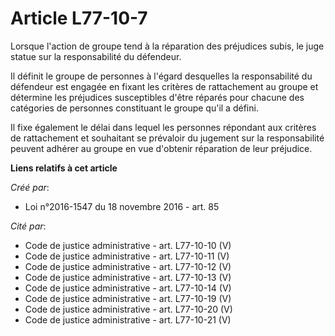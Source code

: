 # Article L77-10-7

Lorsque l'action de groupe tend à la réparation des préjudices subis, le juge statue sur la responsabilité du défendeur.

Il définit le groupe de personnes à l'égard desquelles la responsabilité du défendeur est engagée en fixant les critères de
rattachement au groupe et détermine les préjudices susceptibles d'être réparés pour chacune des catégories de personnes
constituant le groupe qu'il a défini.

Il fixe également le délai dans lequel les personnes répondant aux critères de rattachement et souhaitant se prévaloir du
jugement sur la responsabilité peuvent adhérer au groupe en vue d'obtenir réparation de leur préjudice.

**Liens relatifs à cet article**

_Créé par_:

  - Loi n°2016-1547 du 18 novembre 2016 - art. 85

_Cité par_:

  - Code de justice administrative - art. L77-10-10 (V)
  - Code de justice administrative - art. L77-10-11 (V)
  - Code de justice administrative - art. L77-10-12 (V)
  - Code de justice administrative - art. L77-10-13 (V)
  - Code de justice administrative - art. L77-10-14 (V)
  - Code de justice administrative - art. L77-10-19 (V)
  - Code de justice administrative - art. L77-10-20 (V)
  - Code de justice administrative - art. L77-10-21 (V)
